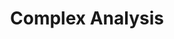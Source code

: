 ---
layout: root-directory
title: Complex Analysis
permalink: /blog/maths/compl-analysis/

enumerate_grand_children: true
---